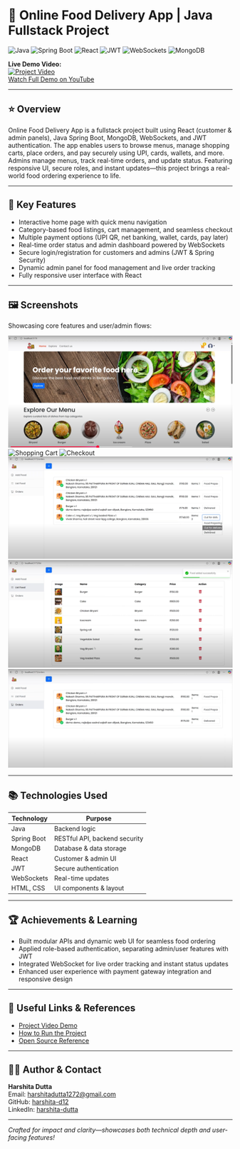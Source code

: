 # 🍔 Online Food Delivery App | Java Fullstack Project

![Java](https://img.shields.io/badge/Java-ED8B00?style=for-the-badge&logo=java&logoColor=white)
![Spring Boot](https://img.shields.io/badge/Spring_Boot-6DB33F?style=for-the-badge&logo=spring&logoColor=white)
![React](https://img.shields.io/badge/React-61DAFB?style=for-the-badge&logo=react&logoColor=black)
![JWT](https://img.shields.io/badge/JWT-000000?style=for-the-badge&logo=jwt&logoColor=white)
![WebSockets](https://img.shields.io/badge/WebSockets-007ACC?style=for-the-badge&logo=websockets&logoColor=white)
![MongoDB](https://img.shields.io/badge/MongoDB-269933?style=for-the-badge&logo=mongodb&logoColor=white)

**Live Demo Video:**  
[![Project Video](https://img.youtube.com/vi/eoRUlkIEgmE/0.jpg)](https://www.youtube.com/watch?v=eoRUlkIEgmE)  
[Watch Full Demo on YouTube](https://youtu.be/GJm99130qzo)  

---

## ⭐ Overview

Online Food Delivery App is a fullstack project built using React (customer & admin panels), Java Spring Boot, MongoDB, WebSockets, and JWT authentication. The app enables users to browse menus, manage shopping carts, place orders, and pay securely using UPI, cards, wallets, and more. Admins manage menus, track real-time orders, and update status. Featuring responsive UI, secure roles, and instant updates—this project brings a real-world food ordering experience to life.

---

## 🚀 Key Features

- Interactive home page with quick menu navigation
- Category-based food listings, cart management, and seamless checkout
- Multiple payment options (UPI QR, net banking, wallet, cards, pay later)
- Real-time order status and admin dashboard powered by WebSockets
- Secure login/registration for customers and admins (JWT & Spring Security)
- Dynamic admin panel for food management and live order tracking
- Fully responsive user interface with React

---

## 🖼️ Screenshots

Showcasing core features and user/admin flows:

![Home Page](./screenshots/Home%20page.png)
![Shopping Cart](./screenshots/Shopping%20cart.png)
![Checkout](./screenshots/checkout%201.png)
![Admin Panel After Checkout](./screenshots/admin%20panel%202%20after%20checkout.png)
![Admin Panel](./screenshots/Admin%20panel.png)
![Admin Panel 2](./screenshots/Admin%20panel%202.png)


---

## 📚 Technologies Used

| Technology   | Purpose                             |
|--------------|-------------------------------------|
| Java         | Backend logic                       |
| Spring Boot  | RESTful API, backend security       |
| MongoDB      | Database & data storage             |
| React        | Customer & admin UI                 |
| JWT          | Secure authentication               |
| WebSockets   | Real-time updates                   |
| HTML, CSS    | UI components & layout              |

---

## 🏆 Achievements & Learning

- Built modular APIs and dynamic web UI for seamless food ordering
- Applied role-based authentication, separating admin/user features with JWT
- Integrated WebSocket for live order tracking and instant status updates
- Enhanced user experience with payment gateway integration and responsive design

---

## 🔗 Useful Links & References

- [Project Video Demo](https://www.youtube.com/watch?v=eoRUlkIEgmE)
- [How to Run the Project](https://youtu.be/GJm99130qzo)
- [Open Source Reference](https://bushansirgur.gumroad.com/l/food-delivery-app-source-code)

---

## 👩‍💻 Author & Contact

**Harshita Dutta**  
Email: [harshitadutta1272@gmail.com](mailto:harshitadutta1272@gmail.com)  
GitHub: [harshita-d12](https://github.com/harshita-d12)  
LinkedIn: [harshita-dutta](https://linkedin.com/in/harshita-dutta)

---

*Crafted for impact and clarity—showcases both technical depth and user-facing features!*
